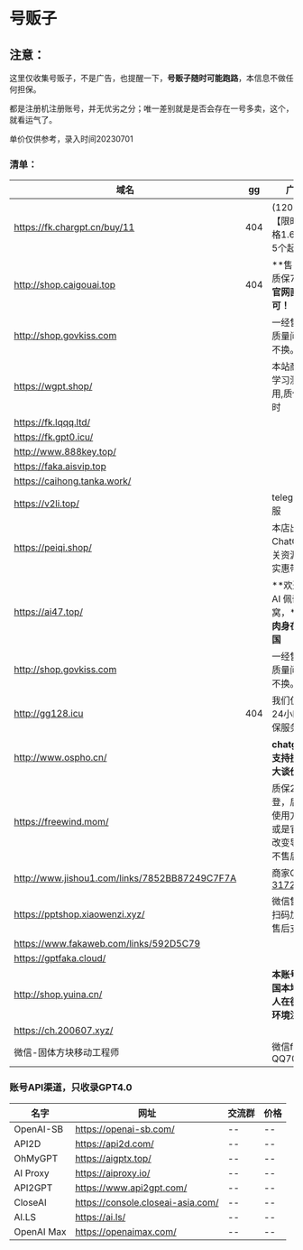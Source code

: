 # 号贩子

##  注意： 

这里仅收集号贩子，不是广告，也提醒一下，**号贩子随时可能跑路**，本信息不做任何担保。

都是注册机注册账号，并无优劣之分；唯一差别就是是否会存在一号多卖，这个，就看运气了。

单价仅供参考，录入时间20230701

###  清单：


| 域名                                          | gg   | 广告语                                                       | $5   | $120 |
| --------------------------------------------- | ---- | ------------------------------------------------------------ | ---- | ---- |
| https://fk.chargpt.cn/buy/11                  | 404  | (120刀Key)【限时福利价格1.6元/个，5个起拍】                  |      | ¥3   |
| http://shop.caigouai.top                      | 404  | **售出后，质保7天！****官网直登即可！**                      | ¥2   | ¥5   |
| http://shop.govkiss.com                       |      | 一经售出，非质量问题不退不换。                               |      | ¥10  |
| https://wgpt.shop/                            |      | 本站商品仅供学习测试使用,质保24小时                          | ¥2   |      |
| https://fk.lqqq.ltd/                          |      |                                                              | ¥2   |      |
| https://fk.gpt0.icu/                          |      |                                                              | ¥3   |      |
| http://www.888key.top/                        |      |                                                              | ¥2   |      |
| https://faka.aisvip.top                       |      |                                                              | ¥2.5 |      |
| https://caihong.tanka.work/                   |      |                                                              | ¥8   |      |
| https://v2li.top/                             |      | telegram客服                                                 | ¥2   |      |
| https://peiqi.shop/                           |      | 本店出售ChatGPT相关资源，低价实惠带质保                      | ¥20  |      |
| https://ai47.top/                             |      | **欢迎光临AI 佩奇小窝，****团队肉身在🇺🇸美国**                | ¥3   | ¥95  |
| http://shop.govkiss.com                       |      | 一经售出，非质量问题不退不换。                               |      | ¥10  |
| http://gg128.icu                              | 404  | 我们仅提供24小时的质保服务。                                 | ¥1.5 | ¥15  |
| http://www.ospho.cn/                          |      | **chatgpt账号支持批发，量大谈价格**                          | ¥2.8 | ¥25  |
| https://freewind.mom/                         |      | 质保24h首登，后续因你使用方式错误或是官方政策改变导致封号不售后。 | ¥3   |      |
| http://www.jishou1.com/links/7852BB87249C7F7A |      | 商家QQ：[317223337](http://wpa.qq.com/msgrd?v=1&uin=317223337&site=www.jishouwang.com&menu=yes') | ¥8   |      |
| https://pptshop.xiaowenzi.xyz/                |      | 微信售后群，扫码加入提供售后支持                             | ¥8   |      |
| https://www.fakaweb.com/links/592D5C79        |      |                                                              | ¥3   | ¥12  |
| https://gptfaka.cloud/                        |      |                                                              | ¥5.5 |      |
| http://shop.yuina.cn/                         |      | **本账号使用德国本地邮箱，人在德国家庭环境注册**             | ¥2   |      |
| https://ch.200607.xyz/                        |      |                                                              | ¥8   |      |
| 微信-固体方块移动工程师                       |      | 微信f25f91 QQ7041521                                         | ¥1   | ¥50  |



### 账号API渠道，只收录GPT4.0

| 名字       | 网址                              | 交流群 | 价格 |
| ---------- | --------------------------------- | ------ | ---- |
| OpenAI-SB  | https://openai-sb.com/            | --     | --   |
| API2D      | https://api2d.com/                | --     | --   |
| OhMyGPT    | https://aigptx.top/               | --     | --   |
| AI Proxy   | https://aiproxy.io/               | --     | --   |
| API2GPT    | https://www.api2gpt.com/          | --     | --   |
| CloseAI    | https://console.closeai-asia.com/ | --     | --   |
| AI.LS      | https://ai.ls/                    | --     | --   |
| OpenAI Max | https://openaimax.com/            | --     | --   |



